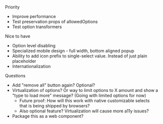 Priority
- Improve performance
- Test preservation props of allowedOptions
- Test option transformers

Nice to have
- Option level disabling
- Specialized mobile design - full width, bottom aligned popup
- Ability to add icon prefix to single-select value. Instead of just plain placeholder
- Internationalization

Questions
- Add "remove all" button again? Optional?
- Virtualization of options? Or way to limit options to X amount and show a "type to load more" message? (Going with limited options for now)
  - Future proof: How will this work with native customizable selects that is being shipped by browsers?
  - Also optional feature? Virtualization will cause more a11y issues?
- Package this as a web component?
